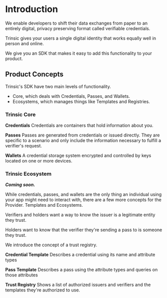 # Introduction
We enable developers to shift their data exchanges from paper to an entirely digital, privacy preserving format called verifiable credentials.

Trinsic gives your users a single digital identity that works equally well in person and online. 

We give you an SDK that makes it easy to add this functionality to your product. 

## Product Concepts

Trinsic's SDK have two main levels of functionality.
- Core, which deals with Credentials, Passes, and Wallets.
- Ecosystems, which manages things like Templates and Registries.

### Trinsic Core

**Credentials**
Credentials are containers that hold information about you. 

**Passes**
Passes are generated from credentials or issued directly. They are specific to a scenario and only include the information necessary to fulfill a verifier's request.

**Wallets**
A credential storage system encrypted and controlled by keys located on one or more devices. 

### Trinsic Ecosystem
_**Coming soon.**_

While credentials, passes, and wallets are the only thing an individual using your app might need to interact with, there are a few more concepts for the Provider. Templates and Ecosystems. 

Verifiers and holders want a way to know the issuer is a legitimate entity they trust. 

Holders want to know that the verifier they're sending a pass to is someone they trust.

We introduce the concept of a trust registry. 

**Credential Template**
Describes a credential using its name and attribute types

**Pass Template**
Describes a pass using the attribute types and queries on those attributes

**Trust Registry**
Shows a list of authorized issuers and verifiers and the templates they're authorized to use.

